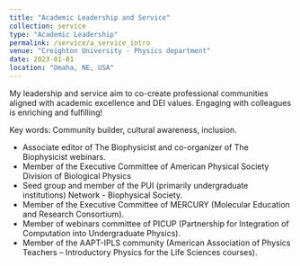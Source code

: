 ```yaml
---
title: "Academic Leadership and Service"
collection: service
type: "Academic Leadership"
permalink: /service/a_service_intro
venue: "Creighton University - Physics department"
date: 2023-01-01
location: "Omaha, NE, USA"
---
```

My leadership and service aim to co-create professional communities aligned with academic excellence and DEI values. Engaging with colleagues is enriching and fulfilling!

Key words: Community builder, cultural awareness, inclusion.

*	Associate editor of The Biophysicist and co-organizer of The Biophysicist webinars.
* Member of the Executive Committee of American Physical Society Division of Biological Physics
* Seed group and member of the PUI (primarily undergraduate institutions) Network - Biophysical Society.
* Member of the Executive Committee of MERCURY (Molecular Education and Research Consortium).
*	Member of webinars committee of PICUP (Partnership for Integration of Computation into Undergraduate Physics).
*	Member of the AAPT-IPLS community (American Association of Physics Teachers – Introductory Physics for the Life Sciences courses).


